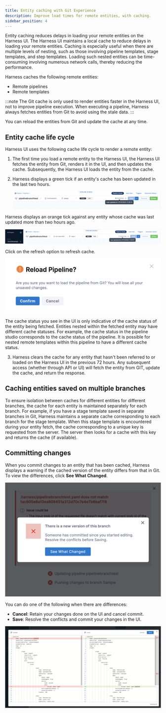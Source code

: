 ```yaml
---
title: Entity caching with Git Experience
description: Improve load times for remote entities, with caching.
sidebar_position: 4
---
```


Entity caching reduces delays in loading your remote entities on the Harness UI. The Harness UI maintains a local cache to reduce delays in loading your remote entities. Caching is especially useful when there are multiple levels of nesting, such as those involving pipeline templates, stage templates, and step templates. Loading such nested entities can be time-consuming involving numerous network calls, thereby reducing the performance.

Harness caches the following remote entities:
- Remote pipelines
- Remote templates

:::note
The Git cache is only used to render entities faster in the Harness UI, not to improve pipeline execution. When executing a pipeline, Harness always fetches entities from Git to avoid using the stale data.
:::

You can reload the entities from Git and update the cache at any time. 

## Entity cache life cycle 

Harness UI uses the following cache life cycle to render a remote entity:
1. The first time you load a remote entity to the Harness UI, the Harness UI fetches the entity from Git, renders it in the UI, and then updates the cache. Subsequently, the Harness UI loads the entity from the cache.
2. Harness displays a green tick if an entity's cache has been updated in the last two hours.

    ![](../10_Git-Experience/static/activecache.png)

Harness displays an orange tick against any entity whose cache was last updated more than two hours ago.

   ![](../10_Git-Experience/static/stalecache.png)

   Click on the refresh option to refresh cache.

   ![](../10_Git-Experience/static/refreshcache.png)
  
  The cache status you see in the UI is only indicative of the cache status of the entity being fetched. Entities nested within the fetched entity may have different cache statuses.
  For example, the cache status in the pipeline studio corresponds to the cache status of the pipeline. It is possible for nested remote templates within this pipeline to have a different cache status.

3.  Harness clears the cache for any entity that hasn't been referred to or loaded on the Harness UI in the previous 72 hours. Any subsequent access (whether through API or UI) will fetch the entity from GIT, update the cache, and return the response.
   
## Caching entities saved on multiple branches

To ensure isolation between caches for different entities for different branches, the cache for each entity is maintained separately for each branch. 
For example, if you have a stage template saved in separate branches in Git, Harness maintains a separate cache corresponding to each branch for the stage template. When this stage template is encountered during your entity fetch, the cache corresponding to a unique key is requested from the server. The server then looks for a cache with this key and returns the cache (if available). 

## Committing changes

When you commit changes to an entity that has been cached, Harness displays a warning if the cached version of the entity differs from that in Git.
To view the differences, click **See What Changed**.

![](../10_Git-Experience/static/commitcachedentity.png)

You can do one of the following when there are differences:
- **Cancel**: Retain your changes done on the UI and cancel commit.
- **Save**: Resolve the conflicts and commit your changes in the UI.

![](../10_Git-Experience/static/CacheDiff.png)

